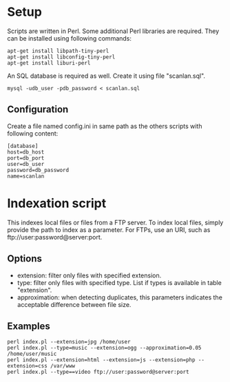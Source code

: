 # Setup

Scripts are written in Perl. Some additional Perl libraries are required. They can be installed using following commands:
```
apt-get install libpath-tiny-perl
apt-get install libconfig-tiny-perl
apt-get install liburi-perl
```

An SQL database is required as well. Create it using file "scanlan.sql".
```
mysql -udb_user -pdb_password < scanlan.sql
```

## Configuration

Create a file named config.ini in same path as the others scripts with following content:
```
[database]
host=db_host
port=db_port
user=db_user
password=db_password
name=scanlan
```

# Indexation script
This indexes local files or files from a FTP server. To index local files, simply provide the path to index as a parameter. For FTPs, use an URI, such as ftp://user:password@server:port.

## Options
* extension: filter only files with specified extension.
* type: filter only files with specified type. List if types is available in table "extension".
* approximation: when detecting duplicates, this parameters indicates the acceptable difference between file size.

## Examples
```
perl index.pl --extension=jpg /home/user
perl index.pl --type=music --extension=ogg --approximation=0.05 /home/user/music
perl index.pl --extension=html --extension=js --extension=php --extension=css /var/www
perl index.pl --type==video ftp://user:password@server:port
```
